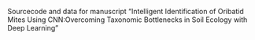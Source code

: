 Sourcecode and data for manuscript “Intelligent Identification of Oribatid Mites Using CNN:Overcoming Taxonomic Bottlenecks in Soil Ecology with Deep Learning”
